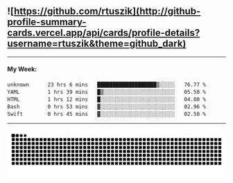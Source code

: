 ## ![https://github.com/rtuszik](http://github-profile-summary-cards.vercel.app/api/cards/profile-details?username=rtuszik&theme=github_dark)

---
#### My Week:

<!--START_SECTION:waka-->

```txt
unknown      23 hrs 6 mins   ███████████████████▒░░░░░   76.77 %
YAML         1 hrs 39 mins   █▒░░░░░░░░░░░░░░░░░░░░░░░   05.50 %
HTML         1 hrs 12 mins   █░░░░░░░░░░░░░░░░░░░░░░░░   04.00 %
Bash         0 hrs 53 mins   ▓░░░░░░░░░░░░░░░░░░░░░░░░   02.96 %
Swift        0 hrs 45 mins   ▓░░░░░░░░░░░░░░░░░░░░░░░░   02.50 %
```

<!--END_SECTION:waka-->

---

![](https://raw.githubusercontent.com/rtuszik/rtuszik/output/github-contribution-grid-snake-dark.svg)

